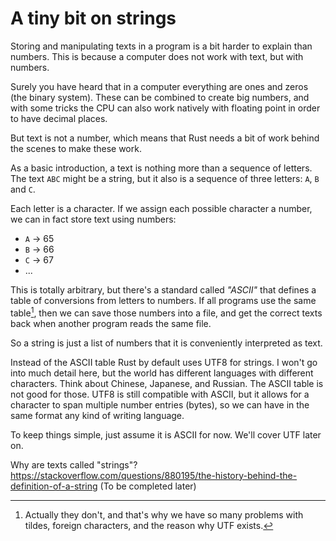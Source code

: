 # A tiny bit on strings

Storing and manipulating texts in a program is a bit harder to explain than numbers. 
This is because a computer does not work with text, but with numbers.

Surely you have heard that in a computer everything
are ones and zeros (the binary system). 
These can be combined to create big numbers, and with some tricks the CPU can 
also work natively with floating point in order to have decimal places.

But text is not a number, which means that Rust needs a bit of work behind the 
scenes to make these work.

As a basic introduction, a text is nothing more than a sequence of letters. 
The text `ABC` might be a string, but it also is a sequence of
three letters: `A`, `B` and `C`.

Each letter is a character. If we assign each possible character a number, we can in fact store text using numbers:
* `A` → 65
* `B` → 66
* `C` → 67
* ...

This is totally arbitrary, but there's a standard called *"ASCII"* that defines
a table of conversions from letters to numbers. If all programs use the same 
table[^1], then we can save those numbers into a file, and get the correct texts
back when another program reads the same file. 

So a string is just a list of numbers that it is conveniently interpreted as text.

Instead of the ASCII table Rust by default uses UTF8 for strings. I won't go 
into much detail here, but the world has different languages with 
different characters. Think about Chinese, Japanese, and Russian. The ASCII 
table is not good for those. UTF8 is still compatible with ASCII, 
but it allows for a character to span multiple number entries (bytes), so we 
can have in the same format any kind of writing language.

To keep things simple, just assume it is ASCII for now. We'll cover UTF later on.

Why are texts called "strings"?
https://stackoverflow.com/questions/880195/the-history-behind-the-definition-of-a-string
(To be completed later)

[^1]: Actually they don't, and that's why we have so many problems with tildes,
foreign characters, and the reason why UTF exists.